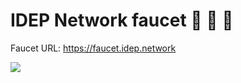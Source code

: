 # IDEP Network faucet :potable_water: :potable_water: :potable_water:

Faucet URL: https://faucet.idep.network

![](http://i.imgur.com/BwC3d1y.gif)
